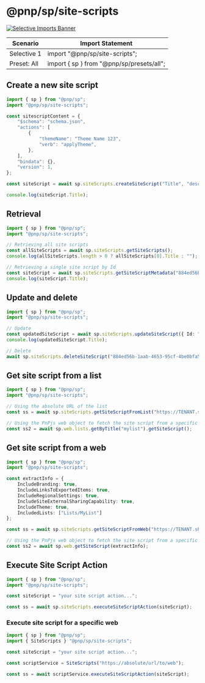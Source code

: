 # @pnp/sp/site-scripts

[![Selective Imports Banner](https://img.shields.io/badge/Selective%20Imports-informational.svg)](../concepts/selective-imports.md)

|Scenario|Import Statement|
|--|--|
|Selective 1|import "@pnp/sp/site-scripts";|
|Preset: All|import { sp } from "@pnp/sp/presets/all";|

## Create a new site script

```TypeScript
import { sp } from "@pnp/sp";
import "@pnp/sp/site-scripts";

const sitescriptContent = {
    "$schema": "schema.json",
    "actions": [
        {
            "themeName": "Theme Name 123",
            "verb": "applyTheme",
        },
    ],
    "bindata": {},
    "version": 1,
};

const siteScript = await sp.siteScripts.createSiteScript("Title", "description", sitescriptContent);

console.log(siteScript.Title);
```

## Retrieval

```TypeScript
import { sp } from "@pnp/sp";
import "@pnp/sp/site-scripts";

// Retrieving all site scripts
const allSiteScripts = await sp.siteScripts.getSiteScripts();
console.log(allSiteScripts.length > 0 ? allSiteScripts[0].Title : "");

// Retrieving a single site script by Id
const siteScript = await sp.siteScripts.getSiteScriptMetadata("884ed56b-1aab-4653-95cf-4be0bfa5ef0a");
console.log(siteScript.Title);
```

## Update and delete

```TypeScript
import { sp } from "@pnp/sp";
import "@pnp/sp/site-scripts";

// Update
const updatedSiteScript = await sp.siteScripts.updateSiteScript({ Id: "884ed56b-1aab-4653-95cf-4be0bfa5ef0a", Title: "New Title" });
console.log(updatedSiteScript.Title);

// Delete
await sp.siteScripts.deleteSiteScript("884ed56b-1aab-4653-95cf-4be0bfa5ef0a");
```

## Get site script from a list

```TypeScript
import { sp } from "@pnp/sp";
import "@pnp/sp/site-scripts";

// Using the absolute URL of the list
const ss = await sp.siteScripts.getSiteScriptFromList("https://TENANT.sharepoint.com/Lists/mylist");

// Using the PnPjs web object to fetch the site script from a specific list
const ss2 = await sp.web.lists.getByTitle("mylist").getSiteScript();
```

## Get site script from a web

```TypeScript
import { sp } from "@pnp/sp";
import "@pnp/sp/site-scripts";

const extractInfo = {
    IncludeBranding: true,
    IncludeLinksToExportedItems: true,
    IncludeRegionalSettings: true,
    IncludeSiteExternalSharingCapability: true,
    IncludeTheme: true,
    IncludedLists: ["Lists/MyList"]
};

const ss = await sp.siteScripts.getSiteScriptFromWeb("https://TENANT.sharepoint.com/sites/mysite", extractInfo);

// Using the PnPjs web object to fetch the site script from a specific web
const ss2 = await sp.web.getSiteScript(extractInfo);
```

## Execute Site Script Action

```TypeScript
import { sp } from "@pnp/sp";
import "@pnp/sp/site-scripts";

const siteScript = "your site script action...";

const ss = await sp.siteScripts.executeSiteScriptAction(siteScript);
```

### Execute site script for a specific web

```TypeScript
import { sp } from "@pnp/sp";
import { SiteScripts } "@pnp/sp/site-scripts";

const siteScript = "your site script action...";

const scriptService = SiteScripts("https://absolute/url/to/web");

const ss = await scriptService.executeSiteScriptAction(siteScript);
```
